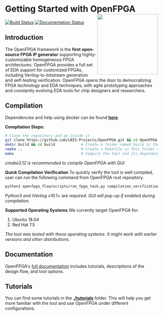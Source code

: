 # Getting Started with OpenFPGA <img src="./docs/source/figures/OpenFPGA_logo.png" width="200" align="right">
[![Build Status](https://travis-ci.com/LNIS-Projects/OpenFPGA.svg?branch=master)](https://travis-ci.org/LNIS-Projects/OpenFPGA)
[![Documentation Status](https://readthedocs.org/projects/openfpga/badge/?version=master)](https://openfpga.readthedocs.io/en/master/?badge=master)

## Introduction
The OpenFPGA framework is the **first open-source FPGA IP generator** supporting highly-customizable homogeneous FPGA architectures. OpenFPGA provides a full set of EDA support for customized FPGAs, including Verilog-to-bitstream generation and self-testing verification. OpenFPGA opens the door to democratizing FPGA technology and EDA techniques, with agile prototyping approaches and constantly evolving EDA tools for chip designers and researchers.

## Compilation
Dependencies and help using docker can be found [**here**](./docs/source/tutorials/compile.rst).

**Compilation Steps:**
```bash
# Clone the repository and go inside it
git clone https://github.com/LNIS-Projects/OpenFPGA.git && cd OpenFPGA
mkdir build && cd build            # Create a folder named build in the OpenPFGA repository
cmake ..                           # Create a Makefile in this folder using cmake
make                               # Compile the tool and its dependencies
```
*cmake3.12 is recommended to compile OpenFPGA with GUI*

**Quick Compilation Verification**
To quickly verify the tool is well compiled, user can run the following command from OpenFPGA root repository.
```bash
python3 openfpga_flow/scripts/run_fpga_task.py compilation_verification --debug --show_thread_logs
```

*Python3 and iVerilog v10.1+ are required. GUI will pop-up if enabled during compilation.*


**Supported Operating Systems**
We currently target OpenFPGA for:
 1. Ubuntu 18.04
 2. Red Hat 7.5

*The tool was tested with these operating systems. It might work with earlier versions and other distributions.*

## Documentation
OpenFPGA's [full documentation](https://openfpga.readthedocs.io/en/master/) includes tutorials, descriptions of the design flow, and tool options.

## Tutorials
You can find some tutorials in the [**./tutorials**](./docs/source/tutorials/) folder. This will help you get more familiar with the tool and use OpenFPGA under different configurations. 
